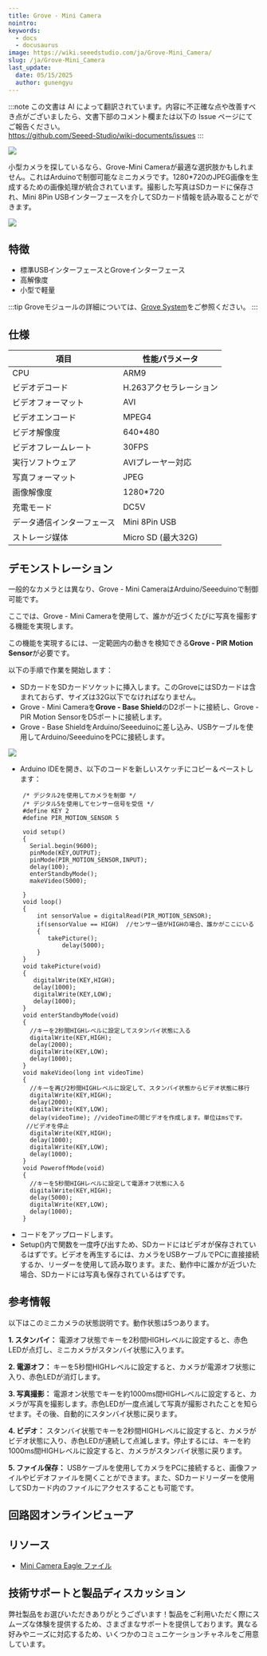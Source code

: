 ```yaml
---
title: Grove - Mini Camera
nointro:
keywords:
  - docs
  - docusaurus
image: https://wiki.seeedstudio.com/ja/Grove-Mini_Camera/
slug: /ja/Grove-Mini_Camera
last_update:
  date: 05/15/2025
  author: gunengyu
---
```

:::note
この文書は AI によって翻訳されています。内容に不正確な点や改善すべき点がございましたら、文書下部のコメント欄または以下の Issue ページにてご報告ください。  
https://github.com/Seeed-Studio/wiki-documents/issues
:::

![](https://files.seeedstudio.com/wiki/Grove-Mini_Camera/img/Grove_camera.jpg)

小型カメラを探しているなら、Grove-Mini Cameraが最適な選択肢かもしれません。これはArduinoで制御可能なミニカメラです。1280\*720のJPEG画像を生成するための画像処理が統合されています。撮影した写真はSDカードに保存され、Mini 8Pin USBインターフェースを介してSDカード情報を読み取ることができます。

[![](https://files.seeedstudio.com/wiki/common/Get_One_Now_Banner.png)](https://www.seeedstudio.com/Grove-Mini-Camera-p-1578.html)

特徴
-------

- 標準USBインターフェースとGroveインターフェース
- 高解像度
- 小型で軽量

:::tip
    Groveモジュールの詳細については、[Grove System](https://wiki.seeedstudio.com/ja/Grove_System/)をご参照ください。
:::

仕様
-------------

| 項目                         | 性能パラメータ         |
|------------------------------|-----------------------|
| CPU                          | ARM9                  |
| ビデオデコード               | H.263アクセラレーション |
| ビデオフォーマット           | AVI                   |
| ビデオエンコード             | MPEG4                 |
| ビデオ解像度                 | 640\*480              |
| ビデオフレームレート         | 30FPS                 |
| 実行ソフトウェア             | AVIプレーヤー対応      |
| 写真フォーマット             | JPEG                  |
| 画像解像度                   | 1280\*720             |
| 充電モード                   | DC5V                  |
| データ通信インターフェース   | Mini 8Pin USB         |
| ストレージ媒体               | Micro SD (最大32G)    |

デモンストレーション
-------------

一般的なカメラとは異なり、Grove - Mini CameraはArduino/Seeeduinoで制御可能です。

ここでは、Grove - Mini Cameraを使用して、誰かが近づくたびに写真を撮影する機能を実現します。

この機能を実現するには、一定範囲内の動きを検知できる**Grove - PIR Motion Sensor**が必要です。

以下の手順で作業を開始します：

- SDカードをSDカードソケットに挿入します。このGroveにはSDカードは含まれておらず、サイズは32G以下でなければなりません。
- Grove - Mini Cameraを**Grove - Base Shield**のD2ポートに接続し、Grove - PIR Motion SensorをD5ポートに接続します。
- Grove - Base ShieldをArduino/Seeeduinoに差し込み、USBケーブルを使用してArduino/SeeeduinoをPCに接続します。

![](https://files.seeedstudio.com/wiki/Grove-Mini_Camera/img/Connecting_Picture.JPG)

- Arduino IDEを開き、以下のコードを新しいスケッチにコピー＆ペーストします：

```
    /* デジタル2を使用してカメラを制御 */
    /* デジタル5を使用してセンサー信号を受信 */
    #define KEY 2
    #define PIR_MOTION_SENSOR 5  
     
    void setup()
    { 
      Serial.begin(9600);
      pinMode(KEY,OUTPUT);
      pinMode(PIR_MOTION_SENSOR,INPUT);
      delay(100);
      enterStandbyMode();
      makeVideo(5000);

    }
    void loop()
    {
        int sensorValue = digitalRead(PIR_MOTION_SENSOR);
        if(sensorValue == HIGH)  //センサー値がHIGHの場合、誰かがここにいる
        {
           takePicture();
               delay(5000);      
        }
    }
    void takePicture(void)
    {
       digitalWrite(KEY,HIGH);
       delay(1000);
       digitalWrite(KEY,LOW);
       delay(1000);
    }
    void enterStandbyMode(void)
    {
      //キーを2秒間HIGHレベルに設定してスタンバイ状態に入る  
      digitalWrite(KEY,HIGH);
      delay(2000);
      digitalWrite(KEY,LOW);
      delay(1000); 
    }
    void makeVideo(long int videoTime)
    {
      //キーを再び2秒間HIGHレベルに設定して、スタンバイ状態からビデオ状態に移行
      digitalWrite(KEY,HIGH);
      delay(2000);
      digitalWrite(KEY,LOW);
      delay(videoTime); //videoTimeの間ビデオを作成します。単位はmsです。  
     //ビデオを停止
      digitalWrite(KEY,HIGH);
      delay(1000);
      digitalWrite(KEY,LOW);
      delay(1000);
    }
    void PoweroffMode(void)
    {
      //キーを5秒間HIGHレベルに設定して電源オフ状態に入る  
      digitalWrite(KEY,HIGH);
      delay(5000);
      digitalWrite(KEY,LOW);
      delay(1000); 
    }
```

- コードをアップロードします。
- Setup()内で関数を一度呼び出すため、SDカードにはビデオが保存されているはずです。ビデオを再生するには、カメラをUSBケーブルでPCに直接接続するか、リーダーを使用して読み取ります。また、動作中に誰かが近づいた場合、SDカードには写真も保存されているはずです。

参考情報
---------

以下はこのミニカメラの状態説明です。動作状態は5つあります。

**1. スタンバイ：** 電源オフ状態でキーを2秒間HIGHレベルに設定すると、赤色LEDが点灯し、ミニカメラがスタンバイ状態に入ります。

**2. 電源オフ：** キーを5秒間HIGHレベルに設定すると、カメラが電源オフ状態に入り、赤色LEDが消灯します。

**3. 写真撮影：** 電源オン状態でキーを約1000ms間HIGHレベルに設定すると、カメラが写真を撮影します。赤色LEDが一度点滅して写真が撮影されたことを知らせます。その後、自動的にスタンバイ状態に戻ります。

**4. ビデオ：** スタンバイ状態でキーを2秒間HIGHレベルに設定すると、カメラがビデオ状態に入り、赤色LEDが連続して点滅します。停止するには、キーを約1000ms間HIGHレベルに設定すると、カメラがスタンバイ状態に戻ります。

**5. ファイル保存：** USBケーブルを使用してカメラをPCに接続すると、画像ファイルやビデオファイルを開くことができます。また、SDカードリーダーを使用してSDカード内のファイルにアクセスすることも可能です。

## 回路図オンラインビューア

<div className="altium-ecad-viewer" data-project-src="https://files.seeedstudio.com/wiki/Grove-Mini_Camera/res/Mini_Camera_Eagle_File.zip" style={{borderRadius: '0px 0px 4px 4px', height: 500, borderStyle: 'solid', borderWidth: 1, borderColor: 'rgb(241, 241, 241)', overflow: 'hidden', maxWidth: 1280, maxHeight: 700, boxSizing: 'border-box'}}>
</div>

リソース
---------

- [Mini Camera Eagle ファイル](https://files.seeedstudio.com/wiki/Grove-Mini_Camera/res/Mini_Camera_Eagle_File.zip)

<!-- このMarkdownファイルは https://www.seeedstudio.com/wiki/Grove_-_Mini_Camera から作成されました -->

## 技術サポートと製品ディスカッション

弊社製品をお選びいただきありがとうございます！製品をご利用いただく際にスムーズな体験を提供するため、さまざまなサポートを提供しております。異なる好みやニーズに対応するため、いくつかのコミュニケーションチャネルをご用意しています。

<div class="button_tech_support_container">
<a href="https://forum.seeedstudio.com/" class="button_forum"></a> 
<a href="https://www.seeedstudio.com/contacts" class="button_email"></a>
</div>

<div class="button_tech_support_container">
<a href="https://discord.gg/eWkprNDMU7" class="button_discord"></a> 
<a href="https://github.com/Seeed-Studio/wiki-documents/discussions/69" class="button_discussion"></a>
</div>